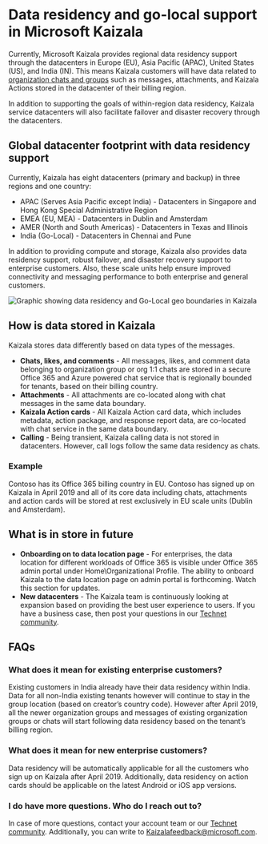 # Data residency and go-local support in Microsoft Kaizala

Currently, Microsoft Kaizala provides regional data residency support through the datacenters in Europe (EU), Asia Pacific (APAC), United States (US), and India (IN). This means Kaizala customers will have data related to [organization chats and groups](https://support.office.com/article/organization-chats-and-groups-in-kaizala-c8a7855c-d232-4914-811c-f6708734dcc3) such as messages, attachments, and Kaizala Actions stored in the datacenter of their billing region.

In addition to supporting the goals of within-region data residency, Kaizala service datacenters will also facilitate failover and disaster recovery through the datacenters.

## Global datacenter footprint with data residency support

Currently, Kaizala has eight datacenters (primary and backup) in three regions and one country:

- APAC (Serves Asia Pacific except India) - Datacenters in Singapore and Hong Kong Special Administrative Region
- EMEA (EU, MEA) - Datacenters in Dublin and Amsterdam
- AMER (North and South Americas) - Datacenters in Texas and Illinois
- India (Go-Local) - Datacenters in Chennai and Pune

In addition to providing compute and storage, Kaizala also provides data residency support, robust failover, and disaster recovery support to enterprise customers. Also, these scale units help ensure improved connectivity and messaging performance to both enterprise and general customers. 

![Graphic showing data residency and Go-Local geo boundaries in Kaizala](Images/data-residency-geo-boundaries.png)

## How is data stored in Kaizala

Kaizala stores data differently based on data types of the messages.

- **Chats, likes, and comments** - All messages, likes, and comment data belonging to organization group or org 1:1 chats are stored in a secure Office 365 and Azure powered chat service that is regionally bounded for tenants, based on their billing country.
- **Attachments** - All attachments are co-located along with chat messages in the same data boundary.
- **Kaizala Action cards** - All Kaizala Action card data, which includes metadata, action package, and response report data, are co-located with chat service in the same data boundary.
- **Calling** - Being transient, Kaizala calling data is not stored in datacenters. However, call logs follow the same data residency as chats.

### Example

Contoso has its Office 365 billing country in EU. Contoso has signed up on Kaizala in April 2019 and all of its core data including chats, attachments and action cards will be stored at rest exclusively in EU scale units (Dublin and Amsterdam).

## What is in store in future

- **Onboarding on to data location page** - For enterprises, the data location for different workloads of Office 365 is visible under Office 365 admin portal under Home\Organizational Profile. The ability to onboard Kaizala to the data location page on admin portal is forthcoming. Watch this section for updates.
- **New datacenters** - The Kaizala team is continuously looking at expansion based on providing the best user experience to users. If you have a business case, then post your questions in our [Technet community](https://techcommunity.microsoft.com/t5/Microsoft-Kaizala/ct-p/MicrosoftKaizala).

## FAQs

### What does it mean for existing enterprise customers?

Existing customers in India already have their data residency within India. Data for all non-India existing tenants however will continue to stay in the group location (based on creator’s country code). However after April 2019, all the newer organization groups and messages of existing organization groups or chats will start following data residency based on the tenant’s billing region.

### What does it mean for new enterprise customers?

Data residency will be automatically applicable for all the customers who sign up on Kaizala after April 2019. Additionally, data residency on action cards should be applicable on the latest Android or iOS app versions.
 
### I do have more questions. Who do I reach out to?

In case of more questions, contact your account team or our [Technet community](https://techcommunity.microsoft.com/t5/Microsoft-Kaizala/ct-p/MicrosoftKaizala). Additionally, you can write to [Kaizalafeedback@microsoft.com](mailto:kaizalafeedback@microsoft.com).








